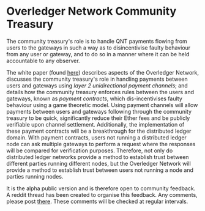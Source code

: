 # Overledger Network Community Treasury

The community treasury's role is to handle QNT payments flowing from users to the gateways in such a way as to disincentivise faulty behaviour from any user or gateway, and to do so in a manner where it can be held accountable to any observer.

The white paper (found [here](CommunityTreasuryWhitePaper.pdf)) describes aspects of the Overledger Network, discusses the community treasury's role in handling payments between users and gateways using _layer 2 unidirectional payment channels_; and details how the community treasury enforces rules between the users and gateways, known as _payment contracts_, which dis-incentivises faulty behaviour using a game theoretic model. Using payment channels will allow payments between users and gateways following through the community treasury to be quick, significantly reduce their Ether fees and be publicly verifiable upon channel settlement. Additionally, the implementation of these payment contracts will be a breakthrough for the distributed ledger domain. With payment contracts, users not running a distributed ledger node can ask multiple gateways to perform a request where the responses will be compared for verification purposes. Therefore, not only do distributed ledger networks provide a method to establish trust between different parties running different nodes, but the Overledger Network will provide a method to establish trust between users not running a node and parties running nodes.

It is the alpha public version and is therefore open to community feedback. A reddit thread has been created to organise this feedback. Any comments, please post [there](). These comments will be checked at regular intervals.
